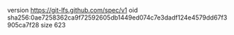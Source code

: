 version https://git-lfs.github.com/spec/v1
oid sha256:0ae7258362ca9f72592605db1449ed074c7e3dadf124e4579dd67f3905ca7f28
size 623
